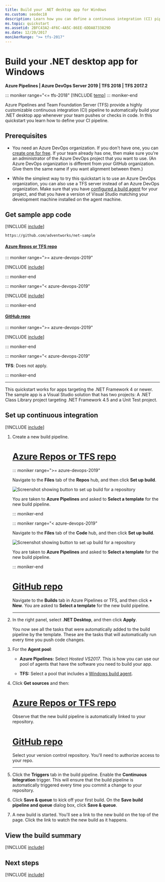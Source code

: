 ```yaml
---
title: Build your .NET desktop app for Windows
ms.custom: seodec18
description: Learn how you can define a continuous integration (CI) pipeline that builds your .NET app on Team Foundation Server and Azure Pipelines.
ms.topic: quickstart
ms.assetid: 2BFC43A2-4F6C-4A5C-86EE-6DDA8733829D
ms.date: 12/20/2017
monikerRange: ">= tfs-2017"
---
```


# Build your .NET desktop app for Windows

**Azure Pipelines | Azure DevOps Server 2019 | TFS 2018 | TFS 2017.2**

::: moniker range="<= tfs-2018"
[!INCLUDE [temp](../../includes/concept-rename-note.md)]
::: moniker-end

Azure Pipelines and Team Foundation Server (TFS) provide a highly customizable continuous integration (CI) pipeline to automatically build your .NET desktop app whenever your team pushes or checks in code. In this quickstart you learn how to define your CI pipeline.

## Prerequisites

- You need an Azure DevOps organization. If you don't have one, you can [create one for free](https://go.microsoft.com/fwlink/?LinkId=307137). If your team already has one, then make sure you're an administrator of the Azure DevOps project that you want to use. (An Azure DevOps organization is different from your GitHub organization. Give them the same name if you want alignment between them.)

- While the simplest way to try this quickstart is to use an Azure DevOps organization, you can also use a TFS server instead of an Azure DevOps organization. Make sure that you have [configured a build agent](../../agents/v2-windows.md) for your project, and that you have a version of Visual Studio matching your development machine installed on the agent machine.

## Get sample app code

[!INCLUDE [include](../includes/get-sample-code-intro.md)]

```
https://github.com/adventworks/net-sample
```

#### [Azure Repos or TFS repo](#tab/vsts/)

::: moniker range=">= azure-devops-2019"

[!INCLUDE [include](../includes/get-sample-code-azure-devops.md)]

::: moniker-end

::: moniker range="< azure-devops-2019"

[!INCLUDE [include](../includes/get-sample-code-vsts-tfs-2017-update-2.md)]

::: moniker-end

#### [GitHub repo](#tab/github/)

::: moniker range=">= azure-devops-2019"

[!INCLUDE [include](../includes/get-sample-code-github.md)]

::: moniker-end

::: moniker range="< azure-devops-2019"

**TFS**: Does not apply.

::: moniker-end

---

This quickstart works for apps targeting the .NET Framework 4 or newer. The sample app is a Visual Studio solution that has two projects: A .NET Class Library project targeting .NET Framework 4.5 and a Unit Test project.

## Set up continuous integration

[!INCLUDE [include](../../includes/ci-quickstart-intro.md)]

[//]: # "TODO: Restore use of includes when we get support for using them in a list."

1. Create a new build pipeline.

   # [Azure Repos or TFS repo](#tab/vsts)

   ::: moniker range=">= azure-devops-2019"

   Navigate to the **Files** tab of the **Repos** hub, and then click **Set up build**.

   ![Screenshot showing button to set up build for a repository](../media/set-up-first-build-from-repos-hub.png)

   You are taken to **Azure Pipelines** and asked to **Select a template** for the new build pipeline.

   ::: moniker-end

   ::: moniker range="< azure-devops-2019"

   Navigate to the **Files** tab of the **Code** hub, and then click **Set up build**.

   ![Screenshot showing button to set up build for a repository](../media/set-up-first-build-from-code-hub.png)

   You are taken to **Azure Pipelines** and asked to **Select a template** for the new build pipeline.

   ::: moniker-end

   # [GitHub repo](#tab/github)

   Navigate to the **Builds** tab in Azure Pipelines or TFS, and then click **+ New**. You are asked to **Select a template** for the new build pipeline.

   ***

2. In the right panel, select **.NET Desktop**, and then click **Apply**.

   You now see all the tasks that were automatically added to the build pipeline by the template. These are the tasks that will automatically run every time you push code changes.

3. For the **Agent pool**:

   - **Azure Pipelines:** Select _Hosted VS2017_. This is how you can use our pool of agents that have the software you need to build your app.

   - **TFS:** Select a pool that includes a [Windows build agent](../../agents/v2-windows.md).

4. Click **Get sources** and then:

   # [Azure Repos or TFS repo](#tab/vsts)

   Observe that the new build pipeline is automatically linked to your repository.

   # [GitHub repo](#tab/github)

   Select your version control repository. You'll need to authorize access to your repo.

   ***

5. Click the **Triggers** tab in the build pipeline. Enable the **Continuous Integration** trigger. This will ensure that the build pipeline is automatically triggered every time you commit a change to your repository.

6. Click **Save & queue** to kick off your first build. On the **Save build pipeline and queue** dialog box, click **Save & queue**.

7. A new build is started. You'll see a link to the new build on the top of the page. Click the link to watch the new build as it happens.

[//]: # "TODO:> [!TIP]"
[//]: # "TODO:> To learn more about GitHub CI builds, see [Define CI build pipeline for your Git repo](#"

## View the build summary

[!INCLUDE [include](../includes/view-build-summary.md)]

## Next steps

[!INCLUDE [include](../includes/ci-web-app-next-steps.md)]
